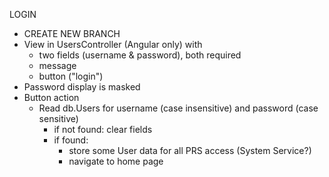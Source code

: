 LOGIN

* CREATE NEW BRANCH
* View in UsersController (Angular only) with
  * two fields (username & password), both required
  * message
  * button ("login")
* Password display is masked
* Button action
  - Read db.Users for username (case insensitive) and password (case sensitive)
    * if not found: clear fields
    * if found:
      - store some User data for all PRS access (System Service?)
      - navigate to home page